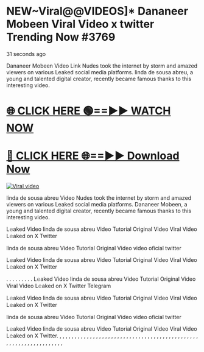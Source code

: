 # NEW~Viral@@VIDEOS]* Dananeer Mobeen Viral Video x twitter Trending Now #3769


31 seconds ago


Dananeer Mobeen Video Link Nudes took the internet by storm and amazed viewers on various Leaked social media platforms. linda de sousa abreu, a young and talented digital creator, recently became famous thanks to this interesting video.




<h1><a href="https://livesportslab.com/viral?v=Dananeer+Mobeen" rel="nofollow">🌐 CLICK HERE 🟢==►► WATCH NOW</a></h1>


<h1><a href="https://livesportslab.com/viral?v=Dananeer+Mobeen" rel="nofollow"> 🔴 CLICK HERE 🌐==►► Download Now</a></h1>


<p><a href="https://livesportslab.com/viral?v=Dananeer+Mobeen" rel="nofollow"><img src="https://i.imgur.com/dJHk4Zq.gif" alt="Viral video"></a></p>

linda de sousa abreu Video Nudes took the internet by storm and amazed viewers on various Leaked social media platforms. Dananeer Mobeen, a young and talented digital creator, recently became famous thanks to this interesting video.

L𝚎aked Video linda de sousa abreu Video Tutorial Original Video Viral Video L𝚎aked on X Twitter

linda de sousa abreu Video Tutorial Original Video video oficial twitter

L𝚎aked Video linda de sousa abreu Video Tutorial Original Video Viral Video L𝚎aked on X Twitter

. . . . . . . . . L𝚎aked Video linda de sousa abreu Video Tutorial Original Video Viral Video L𝚎aked on X Twitter Telegram

L𝚎aked Video linda de sousa abreu Video Tutorial Original Video Viral Video L𝚎aked on X Twitter

linda de sousa abreu Video Tutorial Original Video video oficial twitter

L𝚎aked Video linda de sousa abreu Video Tutorial Original Video Viral Video L𝚎aked on X Twitter. , , , , , , , , , , , , , , , , , , , , , , , , , , , , , , , , , , , , , , , , , , , , , , , , , , , , , , , , , , , , , , , , ,
